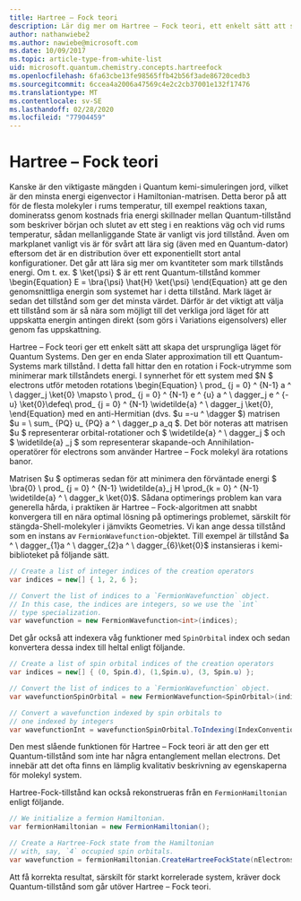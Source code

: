 ```yaml
---
title: Hartree – Fock teori
description: Lär dig mer om Hartree – Fock teori, ett enkelt sätt att skapa det ursprungliga läget för Quantum Systems.
author: nathanwiebe2
ms.author: nawiebe@microsoft.com
ms.date: 10/09/2017
ms.topic: article-type-from-white-list
uid: microsoft.quantum.chemistry.concepts.hartreefock
ms.openlocfilehash: 6fa63cbe13fe98565ffb42b56f3ade86720cedb3
ms.sourcegitcommit: 6ccea4a2006a47569c4e2c2cb37001e132f17476
ms.translationtype: MT
ms.contentlocale: sv-SE
ms.lasthandoff: 02/28/2020
ms.locfileid: "77904459"
---
```

# <a name="hartreefock-theory"></a>Hartree – Fock teori

Kanske är den viktigaste mängden i Quantum kemi-simuleringen jord, vilket är den minsta energi eigenvector i Hamiltonian-matrisen.
Detta beror på att för de flesta molekyler i rums temperatur, till exempel reaktions taxan, domineratss genom kostnads fria energi skillnader mellan Quantum-tillstånd som beskriver början och slutet av ett steg i en reaktions väg och vid rums temperatur, sådan mellanliggande State är vanligt vis jord tillstånd.
Även om markplanet vanligt vis är för svårt att lära sig (även med en Quantum-dator) eftersom det är en distribution över ett exponentiellt stort antal konfigurationer.
Det går att lära sig mer om kvantiteter som mark tillstånds energi.
Om t. ex. $ \ket{\psi} $ är ett rent Quantum-tillstånd kommer \begin{Equation} E = \bra{\psi} \hat{H} \ket{\psi} \end{Equation} att ge den genomsnittliga energin som systemet har i detta tillstånd.
Mark läget är sedan det tillstånd som ger det minsta värdet. Därför är det viktigt att välja ett tillstånd som är så nära som möjligt till det verkliga jord läget för att uppskatta energin antingen direkt (som görs i Variations eigensolvers) eller genom fas uppskattning.

Hartree – Fock teori ger ett enkelt sätt att skapa det ursprungliga läget för Quantum Systems. Den ger en enda Slater approximation till ett Quantum-Systems mark tillstånd. I detta fall hittar den en rotation i Fock-utrymme som minimerar mark tillståndets energi. I synnerhet för ett system med $N $ electrons utför metoden rotations \begin{Equation} \ prod_ {j = 0} ^ {N-1} a ^ \ dagger_j \ket{0} \mapsto \ prod_ {j = 0} ^ {N-1} e ^ {u} a ^ \ dagger_j e ^ {-u} \ket{0}\defeq\ prod_ {j = 0} ^ {N-1} \widetilde{a} ^ \ dagger_j \ket{0}, \end{Equation} med en anti-Hermitian (dvs. $u =-u ^ \dagger $) matrisen $u = \ sum_ {PQ} u_ {PQ} a ^ \ dagger_p a_q $. Det bör noteras att matrisen $u $ representerar orbital-rotationer och $ \widetilde{a} ^ \ dagger_j $ och $ \widetilde{a} _j $ som representerar skapande-och Annihilation-operatörer för electrons som använder Hartree – Fock molekyl ära rotations banor.


Matrisen $u $ optimeras sedan för att minimera den förväntade energi $ \bra{0} \ prod_ {j = 0} ^ {N-1} \widetilde{a}\_j H \prod\_{k = 0} ^ {N-1} \widetilde{a} ^ \ dagger_k \ket{0}$. Sådana optimerings problem kan vara generella hårda, i praktiken är Hartree – Fock-algoritmen att snabbt konvergera till en nära optimal lösning på optimerings problemet, särskilt för stängda-Shell-molekyler i jämvikts Geometries. Vi kan ange dessa tillstånd som en instans av `FermionWavefunction`-objektet. Till exempel är tillstånd $a ^ \ dagger_{1}a ^ \ dagger_{2}a ^ \ dagger_{6}\ket{0}$ instansieras i kemi-biblioteket på följande sätt.
```csharp
// Create a list of integer indices of the creation operators
var indices = new[] { 1, 2, 6 };

// Convert the list of indices to a `FermionWavefunction` object.
// In this case, the indices are integers, so we use the `int`
// type specialization.
var wavefunction = new FermionWavefunction<int>(indices);
```
Det går också att indexera våg funktioner med `SpinOrbital` index och sedan konvertera dessa index till heltal enligt följande.
```csharp
// Create a list of spin orbital indices of the creation operators
var indices = new[] { (0, Spin.d), (1,Spin.u), (3, Spin.u) };

// Convert the list of indices to a `FermionWavefunction` object.
var wavefunctionSpinOrbital = new FermionWavefunction<SpinOrbital>(indices.ToSpinOrbitals());

// Convert a wavefunction indexed by spin orbitals to
// one indexed by integers
var wavefunctionInt = wavefunctionSpinOrbital.ToIndexing(IndexConvention.UpDown);
```

Den mest slående funktionen för Hartree – Fock teori är att den ger ett Quantum-tillstånd som inte har några entanglement mellan electrons.
Det innebär att det ofta finns en lämplig kvalitativ beskrivning av egenskaperna för molekyl system. 

Hartree-Fock-tillstånd kan också rekonstrueras från en `FermionHamiltonian` enligt följande.
```csharp
// We initialize a fermion Hamiltonian.
var fermionHamiltonian = new FermionHamiltonian();

// Create a Hartree-Fock state from the Hamiltonian 
// with, say, `4` occupied spin orbitals.
var wavefunction = fermionHamiltonian.CreateHartreeFockState(nElectrons: 4);
```

Att få korrekta resultat, särskilt för starkt korrelerade system, kräver dock Quantum-tillstånd som går utöver Hartree – Fock teori.
